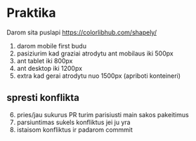 # Praktika

Darom sita puslapi https://colorlibhub.com/shapely/

1. darom mobile first budu
2. pasiziurim kad graziai atrodytu ant mobilaus iki 500px
3. ant tablet iki 800px
4. ant desktop iki 1200px
5. extra kad gerai atrodytu nuo 1500px (apriboti konteineri)

## spresti konflikta

6. pries/jau sukurus PR turim parisiusti main sakos pakeitimus
7. parsiuntimas sukels konfliktus jei ju yra
8. istaisom konfliktus ir padarom commmit
